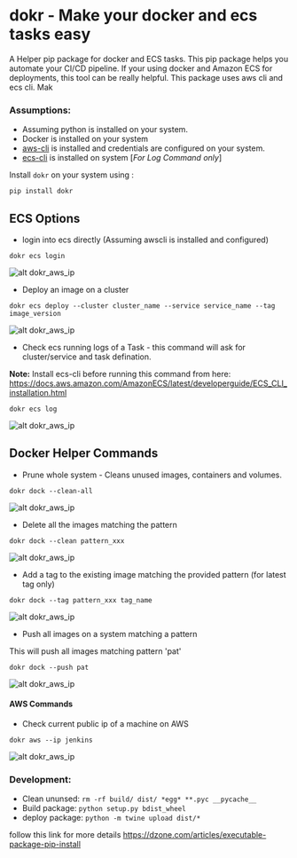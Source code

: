 # dokr - Make your docker and ecs tasks easy

A Helper pip package for docker and ECS tasks. This pip package helps you automate your CI/CD pipeline. If your using docker and Amazon ECS for deployments, this tool can be really helpful. This package uses aws cli and ecs cli. Mak


### Assumptions:

+ Assuming python is installed on your system.
+ Docker is installed on your system
+ [aws-cli](https://github.com/user/repo/blob/branch/other_file.md)  is installed and credentials are configured on your system.
+ [ecs-cli](https://docs.aws.amazon.com/AmazonECS/latest/developerguide/ECS_CLI_installation.html) is installed on system [*For Log Command only*]


Install `dokr` on your system using : 

```
pip install dokr
```

## ECS Options

+ login into ecs directly (Assuming awscli is installed and configured)

```
dokr ecs login
```
![alt dokr_aws_ip](https://raw.githubusercontent.com/javatechy/dokr/master/screenshots/dokr_ecs_login.png)


+ Deploy an image on a cluster 

```
dokr ecs deploy --cluster cluster_name --service service_name --tag image_version
```
![alt dokr_aws_ip](https://raw.githubusercontent.com/javatechy/dokr/master/screenshots/dokr_ecs_deploy.png)


+ Check ecs running logs of a Task -  this command will ask for cluster/service and task defination.

**Note:** Install ecs-cli before running this command  from here:
	  https://docs.aws.amazon.com/AmazonECS/latest/developerguide/ECS_CLI_installation.html

```
dokr ecs log
```
![alt dokr_aws_ip](https://raw.githubusercontent.com/javatechy/dokr/master/screenshots/dokr_ecs_log.png)


## Docker Helper Commands

+ Prune whole system -  Cleans unused images, containers and volumes.

```
dokr dock --clean-all
```
![alt dokr_aws_ip](https://raw.githubusercontent.com/javatechy/dokr/master/screenshots/dokr_dock_clean_all.png)


+ Delete all the images matching the pattern

```
dokr dock --clean pattern_xxx
```
![alt dokr_aws_ip](https://raw.githubusercontent.com/javatechy/dokr/master/screenshots/dokr_dock_clean.png)


+ Add a tag to the existing image matching the provided pattern  (for latest tag only)

```
dokr dock --tag pattern_xxx tag_name
```
![alt dokr_aws_ip](https://raw.githubusercontent.com/javatechy/dokr/master/screenshots/dokr_dock_tag.png)



+ Push all images on a system matching a pattern

This will push all images matching pattern 'pat'

```
dokr dock --push pat
```
![alt dokr_aws_ip](https://raw.githubusercontent.com/javatechy/dokr/master/screenshots/dokr_dock_push.png)


#### AWS Commands

+  Check current public ip of a machine on AWS

```
dokr aws --ip jenkins 
```

![alt dokr_aws_ip](https://raw.githubusercontent.com/javatechy/dokr/master/screenshots/dokr_aws_ip.png)



### Development:

+ Clean ununsed: `rm -rf build/ dist/ *egg* **.pyc __pycache__`
+ Build package: `python setup.py bdist_wheel`
+ deploy package: `python -m twine upload dist/*`

follow this link for more details https://dzone.com/articles/executable-package-pip-install